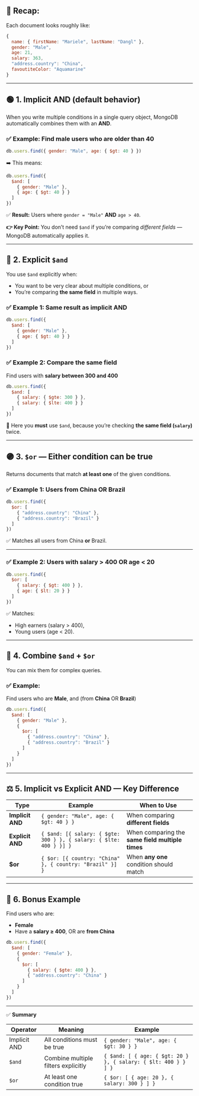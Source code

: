 ## 🧠 Recap:

Each document looks roughly like:

```js
{
  name: { firstName: "Mariele", lastName: "Dangl" },
  gender: "Male",
  age: 21,
  salary: 363,
  "address.country": "China",
  favoutiteColor: "Aquamarine"
}
```

---

## 🟢 1. **Implicit AND** (default behavior)

When you write multiple conditions in a single query object, MongoDB automatically combines them with an **AND**.

### ✅ Example: Find **male** users who are **older than 40**

```js
db.users.find({ gender: "Male", age: { $gt: 40 } })
```

➡️ This means:

```js
db.users.find({
  $and: [
    { gender: "Male" },
    { age: { $gt: 40 } }
  ]
})
```

✅ **Result:** Users where `gender = "Male"` **AND** `age > 40`.

**👉 Key Point:**
You don’t need `$and` if you’re comparing *different fields* — MongoDB automatically applies it.

---

## 🔵 2. **Explicit `$and`**

You use `$and` explicitly when:

* You want to be very clear about multiple conditions, or
* You’re comparing **the same field** in multiple ways.

### ✅ Example 1: Same result as implicit AND

```js
db.users.find({
  $and: [
    { gender: "Male" },
    { age: { $gt: 40 } }
  ]
})
```

### ✅ Example 2: Compare the same field

Find users with **salary between 300 and 400**

```js
db.users.find({
  $and: [
    { salary: { $gte: 300 } },
    { salary: { $lte: 400 } }
  ]
})
```

🧩 Here you **must** use `$and`, because you’re checking **the same field (`salary`)** twice.

---

## 🟣 3. **`$or` — Either condition can be true**

Returns documents that match **at least one** of the given conditions.

### ✅ Example 1: Users from **China** OR **Brazil**

```js
db.users.find({
  $or: [
    { "address.country": "China" },
    { "address.country": "Brazil" }
  ]
})
```

✅ Matches all users from China **or** Brazil.

---

### ✅ Example 2: Users with **salary > 400** OR **age < 20**

```js
db.users.find({
  $or: [
    { salary: { $gt: 400 } },
    { age: { $lt: 20 } }
  ]
})
```

✅ Matches:

* High earners (salary > 400),
* Young users (age < 20).

---

## 🔴 4. **Combine `$and` + `$or`**

You can mix them for complex queries.

### ✅ Example:

Find users who are **Male**, and (from **China** OR **Brazil**)

```js
db.users.find({
  $and: [
    { gender: "Male" },
    {
      $or: [
        { "address.country": "China" },
        { "address.country": "Brazil" }
      ]
    }
  ]
})
```

---

## ⚖️ 5. **Implicit vs Explicit AND — Key Difference**

| Type             | Example                                                            | When to Use                                      |
| ---------------- | ------------------------------------------------------------------ | ------------------------------------------------ |
| **Implicit AND** | `{ gender: "Male", age: { $gt: 40 } }`                             | When comparing **different fields**              |
| **Explicit AND** | `{ $and: [{ salary: { $gte: 300 } }, { salary: { $lte: 400 } }] }` | When comparing the **same field multiple times** |
| **$or**          | `{ $or: [{ country: "China" }, { country: "Brazil" }] }`           | When **any one** condition should match          |

---

## 🧩 6. **Bonus Example**

Find users who are:

* **Female**
* Have a **salary ≥ 400**, OR are **from China**

```js
db.users.find({
  $and: [
    { gender: "Female" },
    {
      $or: [
        { salary: { $gte: 400 } },
        { "address.country": "China" }
      ]
    }
  ]
})
```

---

✅ **Summary**

| Operator     | Meaning                             | Example                                                        |
| ------------ | ----------------------------------- | -------------------------------------------------------------- |
| Implicit AND | All conditions must be true         | `{ gender: "Male", age: { $gt: 30 } }`                         |
| `$and`       | Combine multiple filters explicitly | `{ $and: [ { age: { $gt: 20 } }, { salary: { $lt: 400 } } ] }` |
| `$or`        | At least one condition true         | `{ $or: [ { age: 20 }, { salary: 300 } ] }`                    |

